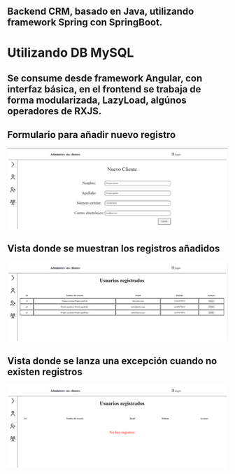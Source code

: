 ## Backend CRM, basado en Java, utilizando framework Spring con SpringBoot.
# Utilizando DB MySQL
## Se consume desde framework Angular, con interfaz básica, en el frontend se trabaja de forma modularizada, LazyLoad, algúnos operadores de RXJS.

## Formulario para añadir nuevo registro
![Registro](./assets/img/new.PNG)
## Vista donde se muestran los registros añadidos
![Registros](./assets/img/registros.PNG)
## Vista donde se lanza una excepción cuando no existen registros
![No registros](./assets/img/no.reg.png)
